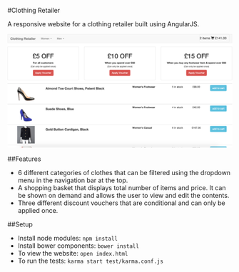 #Clothing Retailer

A responsive website for a clothing retailer built using AngularJS.

![Preview](https://raw.githubusercontent.com/costassarris/clothingRetailer/master/public/imgs/Screen%20Shot%201.png)

##Features

* 6 different categories of clothes that can be filtered using the dropdown menu in the navigation bar at the top.
* A shopping basket that displays total number of items and price. It can be shown on demand and allows the user to view and edit the contents.
* Three different discount vouchers that are conditional and can only be applied once.

##Setup
* Install node modules: ```npm install```
* Install bower components: ```bower install```
* To view the website: ```open index.html```
* To run the tests: ```karma start test/karma.conf.js```